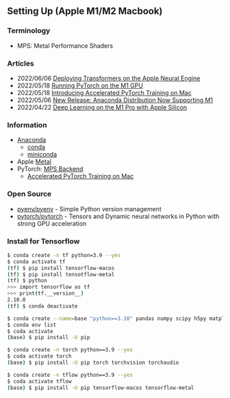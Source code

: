 ## Setting Up (Apple M1/M2 Macbook)

### Terminology
- MPS: Metal Performance Shaders


### Articles
- 2022/06/06 [Deploying Transformers on the Apple Neural Engine](https://machinelearning.apple.com/research/neural-engine-transformers)
- 2022/05/18 [Running PyTorch on the M1 GPU](https://sebastianraschka.com/blog/2022/pytorch-m1-gpu.html)
- 2022/05/18 [Introducing Accelerated PyTorch Training on Mac](https://pytorch.org/blog/introducing-accelerated-pytorch-training-on-mac/)
- 2022/05/06 [New Release: Anaconda Distribution Now Supporting M1](https://www.anaconda.com/blog/new-release-anaconda-distribution-now-supporting-m1)
- 2022/04/22 [Deep Learning on the M1 Pro with Apple Silicon](https://wandb.ai/tcapelle/apple_m1_pro/reports/Deep-Learning-on-the-M1-Pro-with-Apple-Silicon---VmlldzoxMjQ0NjY3)



### Information
- [Anaconda](https://www.anaconda.com/)
	- [conda](https://docs.conda.io/projects/conda/en/latest/#)
	- [miniconda](https://docs.conda.io/en/latest/miniconda.html)
- Apple [Metal](https://developer.apple.com/metal/)
- PyTorch: [MPS Backend](https://pytorch.org/docs/master/notes/mps.html)
	- [Accelerated PyTorch Training on Mac](https://huggingface.co/docs/accelerate/usage_guides/mps)


### Open Source
- [pyenv/pyenv](https://github.com/pyenv/pyenv) - Simple Python version management
- [pytorch/pytorch](https://github.com/pytorch/pytorch) - Tensors and Dynamic neural networks in Python with strong GPU acceleration


### Install for Tensorflow
```sh
$ conda create -n tf python=3.9 --yes
$ conda activate tf
(tf) $ pip install tensorflow-macos
(tf) $ pip install tensotflow-metal
(tf) $ python
>>> import tensorflow as tf
>>> print(tf.__version__)
2.10.0
(tf) $ conda deactivate
```


```sh
$ conda create --name=base "python==3.10" pandas numpy scipy h5py matplotlib jupyterlab
$ conda env list
$ coda activate
(base) $ pip install -U pip
```

```sh
$ conda create -n torch python==3.9 --yes
$ coda activate torch
(base) $ pip install -U pip torch torchvision torchaudio
```

```sh
$ conda create -n tflow python==3.9 --yes
$ coda activate tflow
(base) $ pip install -U pip tensorflow-macos tensorflow-metal
```